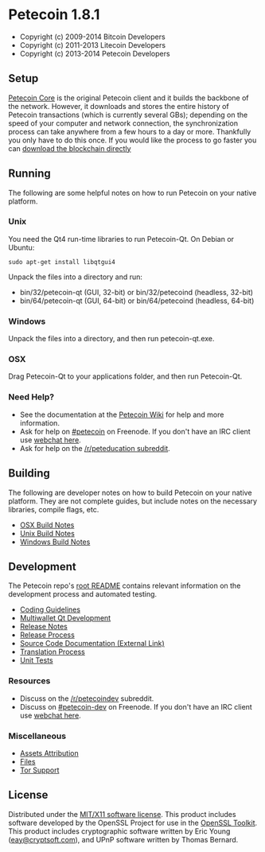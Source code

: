 Petecoin 1.8.1
====================

* Copyright (c) 2009-2014 Bitcoin Developers
* Copyright (c) 2011-2013 Litecoin Developers
* Copyright (c) 2013-2014 Petecoin Developers


Setup
---------------------
[Petecoin Core](http://petecoin.com/en/download) is the original Petecoin client and it builds the backbone of the network. However, it downloads and stores the entire history of Petecoin transactions (which is currently several GBs); depending on the speed of your computer and network connection, the synchronization process can take anywhere from a few hours to a day or more. Thankfully you only have to do this once. If you would like the process to go faster you can [download the blockchain directly](bootstrap.md)

Running
---------------------
The following are some helpful notes on how to run Petecoin on your native platform. 

### Unix

You need the Qt4 run-time libraries to run Petecoin-Qt. On Debian or Ubuntu:

	sudo apt-get install libqtgui4

Unpack the files into a directory and run:

- bin/32/petecoin-qt (GUI, 32-bit) or bin/32/petecoind (headless, 32-bit)
- bin/64/petecoin-qt (GUI, 64-bit) or bin/64/petecoind (headless, 64-bit)



### Windows

Unpack the files into a directory, and then run petecoin-qt.exe.

### OSX

Drag Petecoin-Qt to your applications folder, and then run Petecoin-Qt.

### Need Help?

* See the documentation at the [Petecoin Wiki](http://peteco.in/)
for help and more information.
* Ask for help on [#petecoin](http://webchat.freenode.net?channels=petecoin) on Freenode. If you don't have an IRC client use [webchat here](http://webchat.freenode.net?channels=petecoin).
* Ask for help on the [/r/peteducation subreddit](http://reddit.com/r/peteducation).

Building
---------------------
The following are developer notes on how to build Petecoin on your native platform. They are not complete guides, but include notes on the necessary libraries, compile flags, etc.

- [OSX Build Notes](build-osx.md)
- [Unix Build Notes](build-unix.md)
- [Windows Build Notes](build-msw.md)

Development
---------------------
The Petecoin repo's [root README](https://github.com/petecoin/petecoin/blob/master/README.md) contains relevant information on the development process and automated testing.

- [Coding Guidelines](coding.md)
- [Multiwallet Qt Development](multiwallet-qt.md)
- [Release Notes](release-notes.md)
- [Release Process](release-process.md)
- [Source Code Documentation (External Link)](https://dev.visucore.com/bitcoin/doxygen/)
- [Translation Process](translation_process.md)
- [Unit Tests](unit-tests.md)

### Resources
* Discuss on the [/r/petecoindev](http://www.reddit.com/r/petecoindev) subreddit.
* Discuss on [#petecoin-dev](http://webchat.freenode.net/?channels=petecoin-dev) on Freenode. If you don't have an IRC client use [webchat here](http://webchat.freenode.net/?channels=petecoin-dev).

### Miscellaneous
- [Assets Attribution](assets-attribution.md)
- [Files](files.md)
- [Tor Support](tor.md)

License
---------------------
Distributed under the [MIT/X11 software license](http://www.opensource.org/licenses/mit-license.php).
This product includes software developed by the OpenSSL Project for use in the [OpenSSL Toolkit](http://www.openssl.org/). This product includes
cryptographic software written by Eric Young ([eay@cryptsoft.com](mailto:eay@cryptsoft.com)), and UPnP software written by Thomas Bernard.

